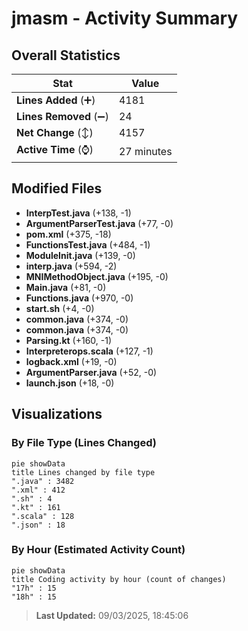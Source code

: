# jmasm - Activity Summary 

## Overall Statistics

| Stat                   | Value                                                             |
| ---------------------- | ----------------------------------------------------------------- |
| **Lines Added** (➕)   | 4181                                          |
| **Lines Removed** (➖) | 24                                        |
| **Net Change** (↕)    | 4157                |
| **Active Time** (⌚)   | 27 minutes |


## Modified Files
- **InterpTest.java** (+138, -1)
- **ArgumentParserTest.java** (+77, -0)
- **pom.xml** (+375, -18)
- **FunctionsTest.java** (+484, -1)
- **ModuleInit.java** (+139, -0)
- **interp.java** (+594, -2)
- **MNIMethodObject.java** (+195, -0)
- **Main.java** (+81, -0)
- **Functions.java** (+970, -0)
- **start.sh** (+4, -0)
- **common.java** (+374, -0)
- **common.java** (+374, -0)
- **Parsing.kt** (+160, -1)
- **Interpreterops.scala** (+127, -1)
- **logback.xml** (+19, -0)
- **ArgumentParser.java** (+52, -0)
- **launch.json** (+18, -0)

## Visualizations

### By File Type (Lines Changed)

```mermaid
pie showData
title Lines changed by file type
".java" : 3482
".xml" : 412
".sh" : 4
".kt" : 161
".scala" : 128
".json" : 18
```

### By Hour (Estimated Activity Count)

```mermaid
pie showData
title Coding activity by hour (count of changes)
"17h" : 15
"18h" : 15
```


> **Last Updated:** 09/03/2025, 18:45:06